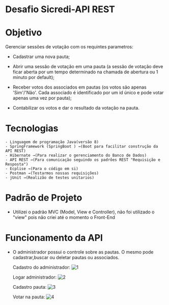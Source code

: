 # Desafio Sicredi-API REST 

  
#  Objetivo

Gerenciar sessões de votação com os requintes parametros:

- Cadastrar uma nova pauta;

- Abrir uma sessão de votação em uma pauta (a sessão de votação deve ficar aberta por um tempo 
determinado na chamada de abertura ou 1 minuto por default);

- Receber votos dos associados em pautas (os votos são apenas 'Sim'/'Não'. Cada associado é 
identificado por um id único e pode votar apenas uma vez por pauta);

- Contabilizar os votos e dar o resultado da votação na pauta.


# Tecnologias
    - Linguagem de programação Java(versão 8)
    - SpringFramework (SpringBoot ) →(Boot para facilitar construção da API REST)
    - Hibernate →(Para realizar o gerenciamento do Banco de Dados)
    - API REST →(Para comunicação seguindo os padrões REST "Requisição e Resposta")
    - Ecplise →(Para o código em si)
    - Postman →(Testarmos nossas requisições)
    - jUnit →(Realizão de testes unitarios)

 # Padrão de Projeto
 
-  Utilizei o padrão MVC (Model, View e Controller), não foi utilizado o "view" pois não criei até o momento o Front-End

# Funcionamento da API

- O administrador possui o controle sobre as pautas. O mesmo pode cadastrar,buscar ou deletar pautas ou associados.
 
   Cadastro do administrador:
   ![1](https://i.imgur.com/vWGD1fS.png)
   
    Logar administrador:
   ![2](https://i.imgur.com/P6q8Ffg.png)
   
    Cadastro pauta:
   ![3](https://i.imgur.com/t2zzxsi.png)
   
    Votar na pauta:
   ![4](https://i.imgur.com/1FWKYcK.png)
  
  
  
